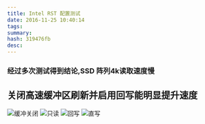 ```yaml
---
title: Intel RST 配置测试
date: 2016-11-25 10:40:14
tags: 
summary: 
hash: 319476fb
desc: 
---
```

### 经过多次测试得到结论,SSD 阵列4k读取速度慢
## 关闭高速缓冲区刷新并启用回写能明显提升速度
![缓冲关闭](/q-images//ssdtest/%E7%BC%93%E5%86%B2%E5%85%B3%E9%97%AD.PNG)
![只读](/q-images//ssdtest/%E5%8F%AA%E8%AF%BB.PNG)
![回写](/q-images//ssdtest/%E5%9B%9E%E5%86%99.PNG)
![直写](/q-images//ssdtest/%E7%9B%B4%E5%86%99.PNG)